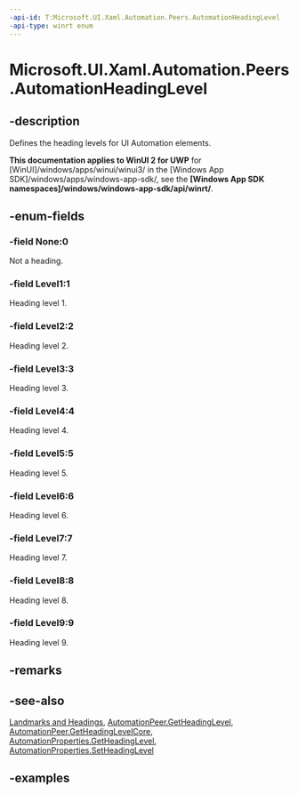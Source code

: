 ```yaml
---
-api-id: T:Microsoft.UI.Xaml.Automation.Peers.AutomationHeadingLevel
-api-type: winrt enum
---
```


<!-- Enumeration syntax.
public enum AutomationHeadingLevel : int 
-->

# Microsoft.UI.Xaml.Automation.Peers.AutomationHeadingLevel

## -description
Defines the heading levels for UI Automation elements.

**This documentation applies to WinUI 2 for UWP** for [WinUI]/windows/apps/winui/winui3/ in the [Windows App SDK]/windows/apps/windows-app-sdk/, see the **[Windows App SDK namespaces]/windows/windows-app-sdk/api/winrt/**.

## -enum-fields
### -field None:0
Not a heading.

### -field Level1:1
Heading level 1.

### -field Level2:2
Heading level 2.

### -field Level3:3
Heading level 3.

### -field Level4:4
Heading level 4.

### -field Level5:5
Heading level 5.

### -field Level6:6
Heading level 6.

### -field Level7:7
Heading level 7.

### -field Level8:8
Heading level 8.

### -field Level9:9
Heading level 9.

## -remarks

## -see-also
[Landmarks and Headings](/windows/apps/design/accessibility/landmarks-and-headings), [AutomationPeer.GetHeadingLevel](automationpeer_getheadinglevel_1176568834.md), [AutomationPeer.GetHeadingLevelCore](automationpeer_getheadinglevelcore_1105552106.md), [AutomationProperties.GetHeadingLevel](/uwp/api/windows.ui.xaml.automation.automationproperties.getheadinglevel(windows.ui.xaml.dependencyobject)), [AutomationProperties.SetHeadingLevel](/uwp/api/windows.ui.xaml.automation.automationproperties.setheadinglevel(windows.ui.xaml.dependencyobject,windows.ui.xaml.automation.peers.automationheadinglevel))

## -examples
